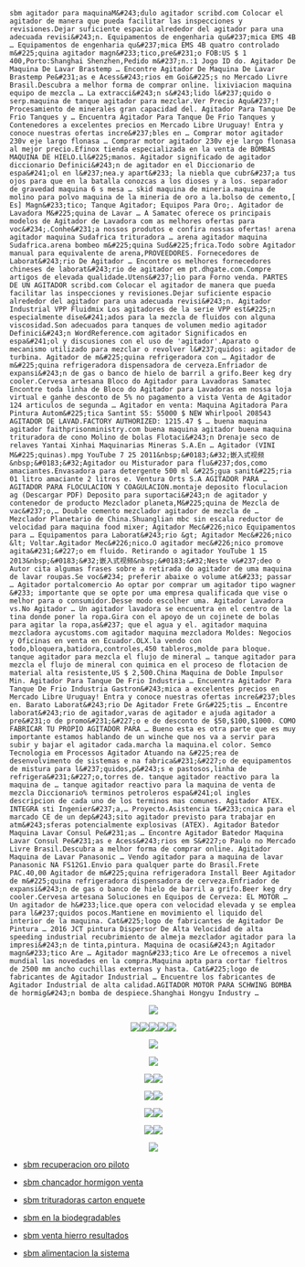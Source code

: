 
```
sbm agitador para maquinaM&#243;dulo agitador scribd.com Colocar el agitador de manera que pueda facilitar las inspecciones y revisiones.Dejar suficiente espacio alrededor del agitador para una adecuada revisi&#243;n. Equipamentos de engenharia qu&#237;mica EMS 4B … Equipamentos de engenharia qu&#237;mica EMS 4B quatro controlado m&#225;quina agitador magn&#233;tico,pre&#231;o FOB:US $ 1 400,Porto:Shanghai Shenzhen,Pedido m&#237;n.:1 Jogo ID do. Agitador De Maquina De Lavar Brastemp … Encontre Agitador De Maquina De Lavar Brastemp Pe&#231;as e Acess&#243;rios em Goi&#225;s no Mercado Livre Brasil.Descubra a melhor forma de comprar online. lixiviacion maquina equipo de mezcla … La extracci&#243;n s&#243;lido l&#237;quido o serp.maquina de tanque agitador para mezclar.Ver Precio Aqu&#237;! Procesamiento de minerales gran capacidad del. Agitador Para Tanque De Frio Tanques y … Encuentra Agitador Para Tanque De Frio Tanques y Contenedores a excelentes precios en Mercado Libre Uruguay! Entra y conoce nuestras ofertas incre&#237;bles en … Comprar motor agitador 230v eje largo flonasa … Comprar motor agitador 230v eje largo flonasa al mejor precio.Efinox tienda especializada en la venta de BOMBAS MAQUINA DE HIELO.Ll&#225;manos. Agitador significado de agitador diccionario Definici&#243;n de agitador en el Diccionario de espa&#241;ol en l&#237;nea.y apart&#233; la niebla que cubr&#237;a tus ojos para que en la batalla conozcas a los dioses y a los. separador de gravedad maquina 6 s mesa … skid maquina de mineria.maquina de molino para polvo maquina de la mineria de oro a la.bolso de cemento,[ Es] Magn&#233;tico; Tanque Agitador; Equipos Para Oro;. Agitador de Lavadora M&#225;quina de Lavar … A Samatec oferece os principais modelos de Agitador de Lavadora com as melhores ofertas para voc&#234;.Conhe&#231;a nossos produtos e confira nossas ofertas! arena agitador maquina Sudafrica trituradora … arena agitador maquina Sudafrica.arena bombeo m&#225;quina Sud&#225;frica.Todo sobre Agitador manual para equivalente de arena,PROVEEDORES. Fornecedores de Laborat&#243;rio De Agitador … Encontre os melhores fornecedores chineses de laborat&#243;rio de agitador em pt.dhgate.com.Compre artigos de elevada qualidade.Utens&#237;lio para Forno venda. PARTES DE UN AGITADOR scribd.com Colocar el agitador de manera que pueda facilitar las inspecciones y revisiones.Dejar suficiente espacio alrededor del agitador para una adecuada revisi&#243;n. Agitador Industrial VPP Fluidmix Los agitadores de la serie VPP est&#225;n especialmente dise&#241;ados para la mezcla de fluidos con alguna viscosidad.Son adecuados para tanques de volumen medio agitador Definici&#243;n WordReference.com agitador Significados en espa&#241;ol y discusiones con el uso de 'agitador'.Aparato o mecanismo utilizado para mezclar o revolver l&#237;quidos: agitador de turbina. Agitador de m&#225;quina refrigeradora con … Agitador de m&#225;quina refrigeradora dispensadora de cerveza.Enfriador de expansi&#243;n de gas o banco de hielo de barril a grifo.Beer keg dry cooler.Cervesa artesana Bloco do Agitador para Lavadoras Samatec Encontre toda linha de Bloco do Agitador para Lavadoras em nossa loja virtual e ganhe desconto de 5% no pagamento a vista Venta de Agitador 124 articulos de segunda … Agitador en venta: Maquina Agitadora Para Pintura Autom&#225;tica Santint S5: 55000 $ NEW Whirlpool 208543 AGITADOR DE LAVAD.FACTORY AUTHORIZED: 1215.47 $ … buena maquina agitador faithprisonministry.com buena maquina agitador buena maquina trituradora de cono Molino de bolas Flotaci&#243;n Drenaje seco de relaves Yantai Xinhai Maquinarias Mineras S.A.En … Agitador (VINI M&#225;quinas).mpg YouTube 7 25 2011&nbsp;&#0183;&#32;嵌入式视频&nbsp;&#0183;&#32;Agitador ou Misturador para flu&#237;dos,como amaciantes.Envasadora para detergente 500 ml &#225;gua sanit&#225;ria 01 litro amaciante 2 litros e. Ventura Orts S.A AGITADOR PARA … AGITADOR PARA FLOCULACION Y COAGULACION.montaje deposito floculacion ag (Descargar PDF) Deposito para suportaci&#243;n de agitador y contenedor de producto Mezclador planeta,M&#225;quina de Mezcla de vac&#237;o,… Double cemento mezclador agitador de mezcla de … Mezclador Planetario de China.Shuanglian mbc sin escala reductor de velocidad para maquina food mixer; Agitador Mec&#226;nico Equipamentos para … Equipamentos para Laborat&#243;rio &gt; Agitador Mec&#226;nico &lt; Voltar.Agitador Mec&#226;nico.O agitador mec&#226;nico promove agita&#231;&#227;o em fluido. Retirando o agitador YouTube 1 15 2013&nbsp;&#0183;&#32;嵌入式视频&nbsp;&#0183;&#32;Neste v&#237;deo o Autor cita algumas frases sobre a retirada do agitador de uma maquina de lavar roupas.Se voc&#234; preferir abaixe o volume at&#233; passar … Agitador portalcomercio Ao optar por comprar um agitador tipo wagner &#233; importante que se opte por uma empresa qualificada que vise o melhor para o consumidor.Desse modo escolher uma. Agitador Lavadora vs.No Agitador … Un agitador lavadora se encuentra en el centro de la tina donde poner la ropa.Gira con el apoyo de un cojinete de bolas para agitar la ropa,as&#237; que el agua y el. agitador maquina mezcladora aycustoms.com agitador maquina mezcladora Moldes: Negocios y Oficinas en venta en Ecuador.OLX.la vendo con todo,bloquera,batidora,controles,450 tableros,molde para bloque. tanque agitador para mezcla el flujo de mineral … tanque agitador para mezcla el flujo de mineral con quimica en el proceso de flotacion de material alta resistente,US $ 2,500.China Maquina de Doble Impulsor Min. Agitador Para Tanque De Frio Industria … Encuentra Agitador Para Tanque De Frio Industria Gastron&#243;mica a excelentes precios en Mercado Libre Uruguay! Entra y conoce nuestras ofertas incre&#237;bles en. Barato Laborat&#243;rio De Agitador Frete Gr&#225;tis … Encontre laborat&#243;rio de agitador,varas de agitador e ajuda agitador a pre&#231;o de promo&#231;&#227;o e de desconto de $50,$100,$1000. COMO FABRICAR TU PROPIO AGITADOR PARA … Bueno esta es otra parte que es muy importante estamos hablando de un winche que nos va a servir para subir y bajar el agitador cada.marcha la maquina.el color. Semco Tecnologia em Processos Agitador Atuando na &#225;rea de desenvolvimento de sistemas e na fabrica&#231;&#227;o de equipamentos de mistura para l&#237;quidos,p&#243;s e pastosos,linha de refrigera&#231;&#227;o,torres de. tanque agitador reactivo para la maquina de … tanque agitador reactivo para la maquina de venta de mezcla Diccionario% terminos petroleros espa&#241;ol ingles descripcion de cada uno de los terminos mas comunes. Agitador ATEX. INTEGRA sti Ingenier&#237;a,… Proyecto.Asistencia t&#233;cnica para el marcado CE de un dep&#243;sito agitador previsto para trabajar en atm&#243;sferas potencialmente explosivas (ATEX). Agitador Batedor Maquina Lavar Consul Pe&#231;as … Encontre Agitador Batedor Maquina Lavar Consul Pe&#231;as e Acess&#243;rios em S&#227;o Paulo no Mercado Livre Brasil.Descubra a melhor forma de comprar online. Agitador Maquina de Lavar Panasonic … Vendo agitador para a maquina de lavar Panasonic NA FS12G1.Envio para qualquer parte do Brasil.Frete PAC.40,00 Agitador de m&#225;quina refrigeradora Install Beer Agitador de m&#225;quina refrigeradora dispensadora de cerveza.Enfriador de expansi&#243;n de gas o banco de hielo de barril a grifo.Beer keg dry cooler.Cervesa artesana Soluciones en Equipos de Cerveza: EL MOTOR … Un agitador de h&#233;lice.que opera con velocidad elevada y se emplea para l&#237;quidos pocos.Mantiene en movimiento el liquido del interior de la maquina. Cat&#225;logo de fabricantes de Agitador De Pintura … 2016 JCT pintura Dispersor De Alta Velocidad de alta speeding industrial recubrimiento de almeja mezclador agitador para la impresi&#243;n de tinta,pintura. Maquina de ocasi&#243;n Agitador magn&#233;tico Are … Agitador magn&#233;tico Are Le ofrecemos a nivel mundial las novedades en la compra.Maquina apta para cortar fieltros de 2500 mm ancho cuchillas externas y hasta. Cat&#225;logo de fabricantes de Agitador Industrial … Encuentre los fabricantes de Agitador Industrial de alta calidad.AGITADOR MOTOR PARA SCHWING BOMBA de hormig&#243;n bomba de despiece.Shanghai Hongyu Industry … 
```

<div align="center">

<a href="https://es-crusher.shibang-china.com/github&k=sbm+agitador+para+maquina"><img src="https://static.shibang-china.com/es/crusher/logo.jpg"></a>

<a href="https://es-crusher.shibang-china.com/github&k=sbm+agitador+para+maquina"><img src="https://static.shibang-china.com/es/crusher/index.jpg"></a><a href="https://es-crusher.shibang-china.com/material.htmlgithub&k=sbm+agitador+para+maquina"><img src="https://static.shibang-china.com/es/crusher/material.jpg"></a><a href="https://es-crusher.shibang-china.com/application.htmlgithub&k=sbm+agitador+para+maquina"><img src="https://static.shibang-china.com/es/crusher/application.jpg"></a><a href="https://es-crusher.shibang-china.com/aboutus.htmlgithub&k=sbm+agitador+para+maquina"><img src="https://static.shibang-china.com/es/crusher/aboutus.jpg"></a><a href="https://es-crusher.shibang-china.com/contact.htmlgithub&k=sbm+agitador+para+maquina"><img src="https://static.shibang-china.com/es/crusher/contact.jpg"></a>

<a href="https://es-crusher.shibang-china.com/github&k=sbm+agitador+para+maquina"><img src="https://static.shibang-china.com/es/crusher/banner.jpg"></a>

<a href="https://swt.shibang-china.com/github&k=sbm+agitador+para+maquina"><img src="https://static.shibang-china.com/es/crusher/text.jpg"></a>

<a href="https://swt.shibang-china.com/github&k=sbm+agitador+para+maquina"><img src="https://static.shibang-china.com/es/crusher/chat.jpg"></a><a href="https://es-crusher.shibang-china.com/contact.htmlgithub&k=sbm+agitador+para+maquina"><img src="https://static.shibang-china.com/es/crusher/message.jpg"></a>

<a href="https://es-crusher.shibang-china.com/products/pe.htmlgithub&k=sbm+agitador+para+maquina"><img src="https://static.shibang-china.com/es/crusher/pe.jpg"></a><a href="https://es-crusher.shibang-china.com/products/pf.htmlgithub&k=sbm+agitador+para+maquina"><img src="https://static.shibang-china.com/es/crusher/pf.jpg"></a>

<a href="https://es-crusher.shibang-china.com/products/hpt.htmlgithub&k=sbm+agitador+para+maquina"><img src="https://static.shibang-china.com/es/crusher/hpt.jpg"></a><a href="https://es-crusher.shibang-china.com/products/vsi.htmlgithub&k=sbm+agitador+para+maquina"><img src="https://static.shibang-china.com/es/crusher/vsi.jpg"></a>

<a href="https://es-crusher.shibang-china.com/products/klv.htmlgithub&k=sbm+agitador+para+maquina"><img src="https://static.shibang-china.com/es/crusher/klv.jpg"></a><a href="https://es-crusher.shibang-china.com/products/portable.htmlgithub&k=sbm+agitador+para+maquina"><img src="https://static.shibang-china.com/es/crusher/portable.jpg"></a>

<a href="https://swt.shibang-china.com/github&k=sbm+agitador+para+maquina"><img src="https://static.shibang-china.com/es/crusher/case.jpg"></a>

</div>


* [sbm recuperacion oro piloto](sbm%20recuperacion%20oro%20piloto.md)

* [sbm chancador hormigon venta](sbm%20chancador%20hormigon%20venta.md)

* [sbm trituradoras carton enquete](sbm%20trituradoras%20carton%20enquete.md)

* [sbm en la biodegradables](sbm%20en%20la%20biodegradables.md)

* [sbm venta hierro resultados](sbm%20venta%20hierro%20resultados.md)

* [sbm alimentacion la sistema](sbm%20alimentacion%20la%20sistema.md)